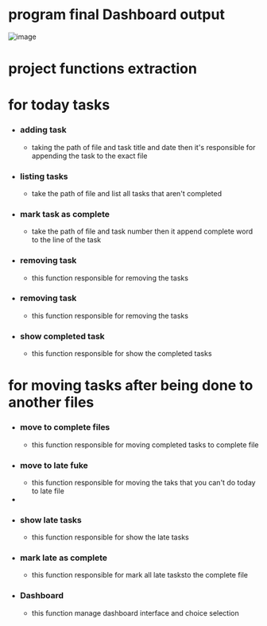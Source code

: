 # program final Dashboard output 

![image](https://github.com/waleedelfieky/Moudule_one_tasks/assets/126036494/ef72ca58-9c4f-4354-9d36-551dd3212e4a)

# project functions extraction
# for today tasks
- ### adding task
	- taking the path of file and task title and date then it's responsible for appending the task to the exact file
- ### listing tasks
	- take the path of file and list all tasks that aren't completed
- ### mark task as complete
	- take the path of file and task number then it append complete word to the line of the task
- ### removing task
	- this function responsible for removing the tasks
- ### removing task
	- this function responsible for removing the tasks

- ### show completed task
	- this function responsible for show the completed tasks
# for moving tasks after being done to another files
- ### move to complete files
	- this function responsible for moving completed tasks to complete file

- ### move to late fuke
	- this function responsible for moving the taks that you can't do today to late file
 - 
- ### show late tasks
	- this function responsible for show the late tasks
- ### mark late as complete
	- this function responsible for mark all late tasksto the complete file

- ### Dashboard
	- this function manage dashboard interface and choice selection
